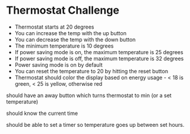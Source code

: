 Thermostat Challenge
====================

* Thermostat starts at 20 degrees
* You can increase the temp with the up button
* You can decrease the temp with the down button
* The minimum temperature is 10 degrees
* If power saving mode is on, the maximum temperature is 25 degrees
* If power saving mode is off, the maximum temperature is 32 degrees
* Power saving mode is on by default
* You can reset the temperature to 20 by hitting the reset button
* Thermostat should color the display based on energy usage - < 18 is green, < 25 is yellow, otherwise red


should have an away button which turns thermostat to min (or a set temperature)

should know the current time

should be able to set a timer so temperature goes up between set hours.
